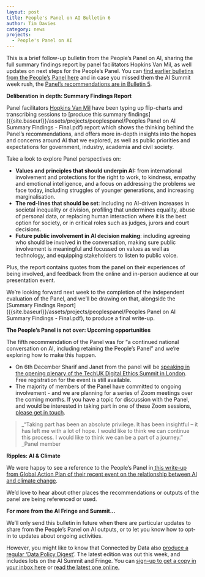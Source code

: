 ```yaml
---
layout: post
title: People's Panel on AI Bulletin 6
author: Tim Davies
category: news
projects:
  - People's Panel on AI
---
```


This is a brief follow-up bulletin from the People’s Panel on AI, sharing the full summary findings report by panel facilitators Hopkins Van Mil, as well updates on next steps for the People’s Panel. You can [find earlier bulletins from the People’s Panel here](http://connectedbydata.org/projects/2023-peoples-panel-on-ai) and in case you missed them the AI Summit week rush, the [Panel’s recommendations are in Bulletin 5](http://connectedbydata.org/news/2023/11/03/peoples-panel-bulletin-5). 

<!--more-->

**Deliberation in depth: Summary Findings Report**

Panel facilitators [Hopkins Van Mil](http://www.hopkinsvanmil.co.uk/) have been typing up flip-charts and transcribing sessions to [produce this summary findings]({{site.baseurl}}/assets/projects/peoplespanel/Peoples Panel on AI Summary Findings - Final.pdf) report which shows the thinking behind the Panel’s recommendations, and offers more in-depth insights into the hopes and concerns around AI that we explored, as well as public priorities and expectations for government, industry, academia and civil society. 

Take a look to explore Panel perspectives on:

* **Values and principles that should underpin AI:** from international involvement and protections for the right to work, to kindness, empathy and emotional intelligence, and a focus on addressing the problems we face today, including struggles of younger generations, and increasing marginalisation. 
* **The red-lines that should be set**: including no AI-driven increases in societal inequality or division, profiling that undermines equality, abuse of personal data, or replacing human interaction where it is the best option for society, or in critical roles such as judges, jurors and court decisions. 
* **Future public involvement in AI decision making**: including agreeing who should be involved in the conversation, making sure public involvement is meaningful and focussed on values as well as technology, and equipping stakeholders to listen to public voice.

Plus, the report contains quotes from the panel on their experiences of being involved, and feedback from the online and in-person audience at our presentation event. 

We’re looking forward next week to the completion of the independent evaluation of the Panel, and we’ll be drawing on that, alongside the [Summary Findings Report]({{site.baseurl}}/assets/projects/peoplespanel/Peoples Panel on AI Summary Findings - Final.pdf), to produce a final write-up. 

**The People’s Panel is not over: Upcoming opportunities**

The fifth recommendation of the Panel was for “a continued national conversation on AI, including retaining the People’s Panel” and we’re exploring how to make this happen. 

* On 6th December Sharif and Janet from the panel will be [speaking in the opening plenary of the TechUK Digital Ethics Summit in London](https://www.techuk.org/digital-ethics-summit-2023-seizing-the-moment/agenda.html). Free registration for the event is still available.  
* The majority of members of the Panel have committed to ongoing involvement - and we are planning for a series of Zoom meetings over the coming months.  If you have a topic for discussion with the Panel, and would be interested in taking part in one of these Zoom sessions, [please get in touch](mailto:tim@connectedbydata.org). 

> _“Taking part has been an absolute privilege. It has been insightful – it has left me with a lot of hope. I would like to think we can continue this process. I would like to think we can be a part of a journey.” _Panel member

**Ripples: AI & Climate**

We were happy to see a reference to the People’s Panel in[ this write-up from Global Action Plan of their recent event on the relationship between AI and climate change](https://www.globalactionplan.org.uk/news/5-things-you-need-to-know-about-the-relationship-between-ai-and-climate-changeby-tanya-goodin). 

We’d love to hear about other places the recommendations or outputs of the panel are being referenced or used.

**For more from the AI Fringe and Summit...**

We’ll only send this bulletin in future when there are particular updates to share from the People’s Panel on AI outputs, or to let you know how to opt-in to updates about ongoing activities. 

However, you might like to know that Connected by Data also [produce a regular ‘Data Policy Digest’](http://connectedbydata.org/news/2023/11/16/data-policy-digest). The latest edition was out this week, and includes lots on the AI Summit and Fringe. You can [sign-up to get a copy in your inbox here](https://connectedbydata.us21.list-manage.com/subscribe?u=7c03d6a429375c9cc2eef194f&id=3c200de804) or [read the latest one online.](http://connectedbydata.org/news/2023/11/16/data-policy-digest)
